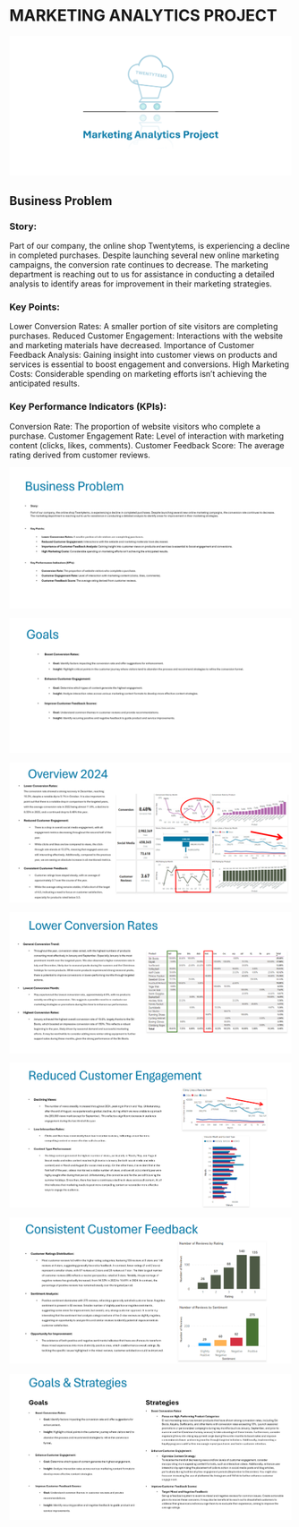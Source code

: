 # MARKETING ANALYTICS PROJECT

![YouTube image](assets/images/heading/1.png)

## Business Problem

### Story:  
Part of our company, the online shop Twentytems, is experiencing a decline in completed purchases. Despite launching several new online marketing campaigns, the conversion rate continues to decrease. The marketing department is reaching out to us for assistance in conducting a detailed analysis to identify areas for improvement in their marketing strategies.

### Key Points:  
Lower Conversion Rates: A smaller portion of site visitors are completing purchases.
Reduced Customer Engagement: Interactions with the website and marketing materials have decreased.
Importance of Customer Feedback Analysis: Gaining insight into customer views on products and services is essential to boost engagement and conversions.
High Marketing Costs: Considerable spending on marketing efforts isn’t achieving the anticipated results.

### Key Performance Indicators (KPIs):  

Conversion Rate: The proportion of website visitors who complete a purchase.
Customer Engagement Rate: Level of interaction with marketing content (clicks, likes, comments).
Customer Feedback Score: The average rating derived from customer reviews.


![YouTube image](assets/images/presentation/2.png)

![YouTube image](assets/images/presentation/3.png)

![YouTube image](assets/images/presentation/4.png)

![YouTube image](assets/images/presentation/5.png)

![YouTube image](assets/images/presentation/6.png)

![YouTube image](assets/images/presentation/7.png)

![YouTube image](assets/images/presentation/8.png)
